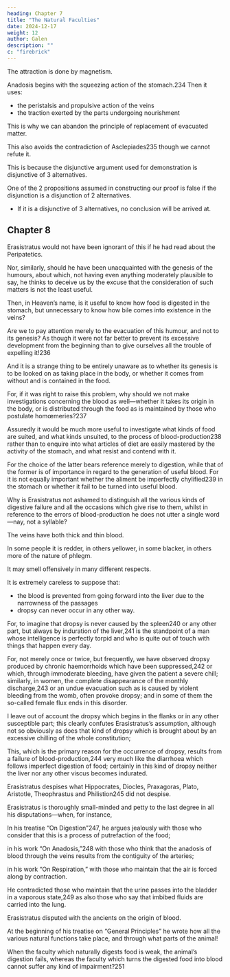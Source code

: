 ```yaml
---
heading: Chapter 7
title: "The Natural Faculties"
date: 2024-12-17
weight: 12
author: Galen
description: ""
c: "firebrick"
---
```



The attraction is done by magnetism. 

<!-- Let us, then, consider together how it is attracted. How else than in the way that iron is attracted by the lodestone, the latter having a faculty attractive of this particular quality [existing in iron]?233  -->

Anadosis begins with the squeezing action of the stomach.234 Then it uses:
- the peristalsis and propulsive action of the veins
- the traction exerted by the parts undergoing nourishment

This is why we can abandon the principle of replacement of evacuated matter. 

 <!-- as not being suitable for a man who assumes Nature to be a skilled artist;  -->

This also avoids the contradiction of Asclepiades235 though we cannot refute it.

This is because the disjunctive argument used for demonstration is disjunctive of 3 alternatives.

One of the 2 propositions assumed in constructing our proof is false if the disjunction is a disjunction of 2 alternatives.
- If it is a disjunctive of 3 alternatives, no conclusion will be arrived at.


## Chapter 8

Erasistratus would not have been ignorant of this if he had read about the Peripatetics.

Nor, similarly, should he have been unacquainted with the genesis of the humours, about which, not having even anything moderately plausible to say, he thinks to deceive us by the excuse that the consideration of such matters is not the least useful. 

Then, in Heaven’s name, is it useful to know how food is digested in the stomach, but unnecessary to know how bile comes into existence in the veins?

Are we to pay attention merely to the evacuation of this humour, and not to its genesis? As though it were not far better to prevent its excessive development from the beginning than to give ourselves all the trouble of expelling it!236 

And it is a strange thing to be entirely unaware as to whether its genesis is to be looked on as taking place in the body, or whether it comes from without and is contained in the food. 

For, if it was right to raise this problem, why should we not make investigations concerning the blood as well—whether it takes its origin in the body, or is distributed through the food as is maintained by those who postulate homœmeries?237 

Assuredly it would be much more useful to investigate what kinds of food are suited, and what kinds unsuited, to the process of blood-production238 rather than to enquire into what articles of diet are easily mastered by the activity of the stomach, and what resist and contend with it. 

For the choice of the latter bears reference merely to digestion, while that of the former is of importance in regard to the generation of useful blood. For it is not equally important whether the aliment be imperfectly chylified239 in the stomach or whether it fail to be turned into useful blood. 

Why is Erasistratus not ashamed to distinguish all the various kinds of digestive failure and all the occasions which give rise to them, whilst in reference to the errors of blood-production he does not utter a single word—nay, not a syllable?

The veins have both thick and thin blood.

In some people it is redder, in others yellower, in some blacker, in others more of the nature of phlegm.

It may smell offensively in many different respects.

 <!-- (which cannot be put into words, although perfectly appreciable to the senses), would, I imagine, condemn in no measured terms the carelessness of Erasistratus in omitting a consideration so essential to the practice of our art. -->

<!-- Thus it is clear what errors in regard to the subject of dropsies logically follow this carelessness. For, does it not show the -->

It is extremely careless to suppose that:
- the blood is prevented from going forward into the liver due to the narrowness of the passages
- dropsy can never occur in any other way.

For, to imagine that dropsy is never caused by the spleen240 or any other part, but always by induration of the liver,241 is the standpoint of a man whose intelligence is perfectly torpid and who is quite out of touch with things that happen every day.

For, not merely once or twice, but frequently, we have observed dropsy produced by chronic haemorrhoids which have been suppressed,242 or which, through immoderate bleeding, have given the patient a severe chill; similarly, in women, the complete disappearance of the monthly discharge,243 or an undue evacuation such as is caused by violent bleeding from the womb, often provoke dropsy; and in some of them the so-called female flux ends in this disorder. 

I leave out of account the dropsy which begins in the flanks or in any other susceptible part; this clearly confutes Erasistratus’s assumption, although not so obviously as does that kind of dropsy which is brought about by an excessive chilling of the whole constitution; 

This, which is the primary reason for the occurrence of dropsy, results from a failure of blood-production,244 very much like the diarrhoea which follows imperfect digestion of food; certainly in this kind of dropsy neither the liver nor any other viscus becomes indurated.

Erasistratus despises what Hippocrates, Diocles, Praxagoras, Plato, Aristotle, Theophrastus and Philistion245 did not despise. 

<!-- he passes by whole functions as though it were but a trifling and casual department of medicine which he was neglecting, without deigning to argue whether or not these authorities are right in saying that the bodily parts of all animals are governed by the Warm, the Cold, the Dry and the Moist, the one pair being active and the other passive, and that among these the Warm has most power in connection with all functions, but especially with the genesis of the humours.246 

Now, one cannot be blamed for not agreeing with all these great men, nor for imagining that one knows more than they; but not to consider such distinguished teaching worthy either of contradiction or even mention shows an extraordinary arrogance. -->

Erasistratus is thoroughly small-minded and petty to the last degree in all his disputations—when, for instance, 

In his treatise “On Digestion”247, he argues jealously with those who consider that this is a process of putrefaction of the food; 

in his work “On Anadosis,”248 with those who think that the anadosis of blood through the veins results from the contiguity of the arteries; 

in his work “On Respiration,” with those who maintain that the air is forced along by contraction. 

He contradicted those who maintain that the urine passes into the bladder in a vaporous state,249 as also those who say that imbibed fluids are carried into the lung.

<!-- Thus he delights to choose always the most valueless doctrines, and to spend his time more and more in contradicting these; whereas on the subject of  -->


Erasistratus disputed with the ancients on the origin of blood.

 <!-- (which is in no way less important than the chylification250 of food in the stomach) he did not deign to  -->

<!-- nor did he himself venture to bring forward any other opinion, despite the fact that  -->

At the beginning of his treatise on “General Principles” he wrote how all the various natural functions take place, and through what parts of the animal!

When the faculty which naturally digests food is weak, the animal’s digestion fails, whereas the faculty which turns the digested food into blood cannot suffer any kind of impairment?251 

<!-- Are we to suppose this latter faculty alone to be as tough as steel and unaffected by circumstances? Or is it that weakness of this faculty will result in something else than dropsy?  -->
